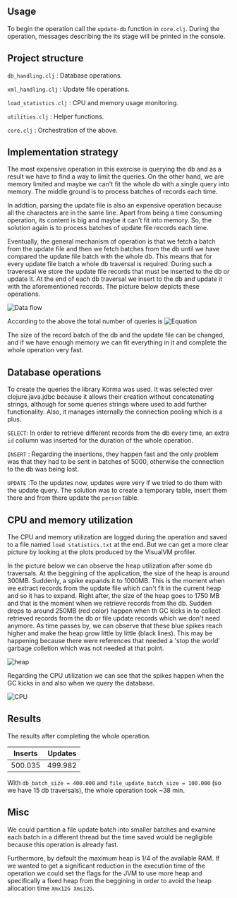 ## Usage

To begin the operation call the ```update-db``` function in ```core.clj```. During the operation, messages describing the its stage will be printed in the console.

## Project structure

```db_handling.clj``` : Database operations.

```xml_handling.clj``` : Update file operations.

```load_statistics.clj``` : CPU and memory usage monitoring.

```utilities.clj``` : Helper functions.

```core.clj``` : Orchestration of the above.

## Implementation strategy

The most expensive operation in this exercise is querying the db and as a result we have to find a way to limit the queries. On the other hand, we are memory limited and maybe we can't fit the whole db with a single query into memory. The middle ground is to process batches of records each time. 

In addtion, parsing the update file is also an expensive operation because all the characters are in the same line. Apart from being a time consuming operation, its content is big and maybe it can't fit into memory. So, the solution again is to process batches of update file records each time.

Eventually, the general mechanism of operation is that we fetch a batch from the update file and then we fetch batches from the db until we have compared the update file batch with the whole db. This means that for every update file batch a whole db traversal is required. During such a traveresal we store the update file records that must be inserted to the db or update it. At the end of each db traversal we insert to the db and update it with the aforementioned records. The picture below depicts these operations.

![Data flow](https://github.com/chrispyl/lambdawerks_test/blob/master/images/Data%20flow.jpg)


According to the above the total number of queries is ![Equation](https://github.com/chrispyl/lambdawerks_test/blob/master/images/equation.jpg)

The size of the record batch of the db and the update file can be changed, and if we have enough memory we can fit everything in it and complete the whole operation very fast.

## Database operations

To create the queries the library Korma was used. It was selected over clojure.java.jdbc because it allows their creation without concatenating strings, although for some queries strings where used to add further functionality. Also, it manages internally the connection pooling which is a plus. 

```SELECT```: In order to retrieve different records from the db every time, an extra ```id``` collumn was inserted for the duration of the whole operation. 

```INSERT``` : Regarding the insertions, they happen fast and the only problem was that they had to be sent in batches of 5000, otherwise the connection to the db was being lost.

```UPDATE``` :To the updates now, updates were very if we tried to do them with the update query. The solution was to create a temporary table, insert them there and from there update the ```person``` table.

## CPU and memory utilization

The CPU and memory utilization are logged during the operation and saved to a file named ```load statistics.txt``` at the end.
But we can get a more clear picture by looking at the plots produced by the VisualVM profiler.

In the picture below we can observe the heap utilization after some db traversals. At the beggining of the application, the size of the heap is around 300MB. Suddenly, a spike expands it to 1000MB. This is the moment when we extract records from the update file which can't fit in the current heap and so it has to expand. Right after, the size of the heap goes to 1750 MB and that is the moment when we retrieve records from the db. Sudden drops to around 250MB (red color) happen when th GC kicks in to collect retrieved records from the db or file update records which we don't need anymore. As time passes by, we can observe that these blue spikes reach higher and make the heap grow little by little (black lines). This may be happening because there were references that needed a 'stop the world' garbage colletion which was not needed at that point.

![heap](https://github.com/chrispyl/lambdawerks_test/blob/master/images/heap.jpg)

Regarding the CPU utilization we can see that the spikes happen when the GC kicks in and also when we query the database.

![CPU](https://github.com/chrispyl/lambdawerks_test/blob/master/images/cpu.jpg)

## Results

The results after completing the whole operation.

|Inserts|Updates|
|-------|-------|
|500.035|499.982|

With ```db_batch_size = 400.000``` and ```file_update_batch_size = 100.000``` (so we have 15 db traversals), the whole operation took ~38 min.

## Misc

We could partition a file update batch into smaller batches and examine each batch in a different thread but the time saved would be negligible because this operation is already fast.

Furthermore, by default the maximum heap is 1/4 of the available RAM. If we wanted to get a significant reduction in the execution time of the operation we could set the flags for the JVM to use more heap and specifically a fixed heap from the beggining in order to avoid the heap allocation time ```Xmx12G Xms12G```.

